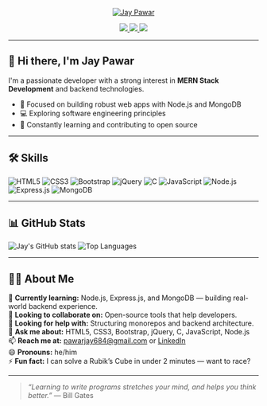 <!-- Jay Pawar GitHub Profile README -->

<p align="center">
  <a href="https://github.com/jaypawar12">
    <img src="https://readme-typing-svg.demolab.com?font=Fira+Code&size=35&duration=2000&pause=1000&color=FF0000&center=true&vCenter=true&width=400&lines=Jay+Pawar" alt="Jay Pawar" />
  </a>
</p>

<p align="center">
  <a href="https://www.linkedin.com/in/jay-pawar-6558762b2/">
    <img src="https://img.shields.io/badge/-LinkedIn-blue?logo=linkedin&logoColor=white&style=flat-square" />
  </a>
  <a href="mailto:pawarjay684@gmail.com">
    <img src="https://img.shields.io/badge/Gmail-D14836?style=flat-square&logo=gmail&logoColor=white" />
  </a>
  <img src="https://img.shields.io/badge/Portfolio-Working...-lightgrey?style=flat-square" />
</p>

---

## 👋 Hi there, I'm Jay Pawar

I'm a passionate developer with a strong interest in **MERN Stack Development** and backend technologies.

- 🚀 Focused on building robust web apps with Node.js and MongoDB
- 💻 Exploring software engineering principles
- 🌱 Constantly learning and contributing to open source

---

## 🛠️ Skills

![HTML5](https://img.shields.io/badge/-HTML5-E34F26?logo=html5&logoColor=white)
![CSS3](https://img.shields.io/badge/-CSS3-1572B6?logo=css3&logoColor=white)
![Bootstrap](https://img.shields.io/badge/-Bootstrap-7952B3?logo=bootstrap&logoColor=white)
![jQuery](https://img.shields.io/badge/-jQuery-0769AD?logo=jquery&logoColor=white)
![C](https://img.shields.io/badge/-C-00599C?logo=c&logoColor=white)
![JavaScript](https://img.shields.io/badge/-JavaScript-F7DF1E?logo=javascript&logoColor=black)
![Node.js](https://img.shields.io/badge/-Node.js-339933?logo=node.js&logoColor=white)
![Express.js](https://img.shields.io/badge/-Express.js-000000?logo=express&logoColor=white)
![MongoDB](https://img.shields.io/badge/-MongoDB-47A248?logo=mongodb&logoColor=white)

---

## 📊 GitHub Stats

![Jay's GitHub stats](https://github-readme-stats.vercel.app/api?username=jaypawar12&show_icons=true&theme=radical)
![Top Languages](https://github-readme-stats.vercel.app/api/top-langs/?username=jaypawar12&layout=compact&theme=radical)

---

## 👨‍💻 About Me

🌱 **Currently learning:** Node.js, Express.js, and MongoDB — building real-world backend experience.  
👯 **Looking to collaborate on:** Open-source tools that help developers.  
🤔 **Looking for help with:** Structuring monorepos and backend architecture.  
💬 **Ask me about:** HTML5, CSS3, Bootstrap, jQuery, C, JavaScript, Node.js  
📫 **Reach me at:** [pawarjay684@gmail.com](mailto:pawarjay684@gmail.com) or [LinkedIn](https://www.linkedin.com/in/jay-pawar-6558762b2/)  
😄 **Pronouns:** he/him  
⚡ **Fun fact:** I can solve a Rubik’s Cube in under 2 minutes — want to race?

---

> *“Learning to write programs stretches your mind, and helps you think better.”* — Bill Gates
